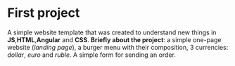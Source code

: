 # First project
A simple website template that was created to understand new things in **JS**,**HTML**,**Angular** and **CSS**. 
**Briefly about the project**: a simple one-page website (_landing page_), a burger menu with their composition, 3 currencies: _dollar_, _euro_ and _ruble_. 
A simple form for sending an order.
